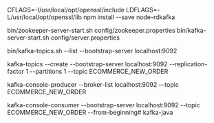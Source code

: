 CFLAGS=-I/usr/local/opt/openssl/include LDFLAGS=-L/usr/local/opt/openssl/lib npm install --save node-rdkafka

bin/zookeeper-server-start.sh config/zookeeper.properties
bin/kafka-server-start.sh config/server.properties

bin/kafka-topics.sh --list --bootstrap-server localhost:9092

kafka-topics --create --bootstrap-server localhost:9092 --replication-factor 1 --partitions 1 --topic ECOMMERCE_NEW_ORDER

kafka-console-producer --broker-list localhost:9092 —topic ECOMMERCE_NEW_ORDER

kafka-console-consumer --bootstrap-server localhost:9092 --topic ECOMMERCE_NEW_ORDER --from-beginning# kafka-java
